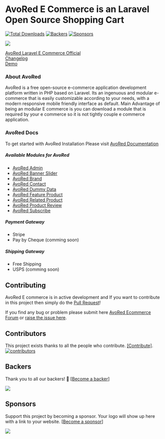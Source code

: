 # AvoRed E Commerce is an Laravel Open Source Shopping Cart

[![Total Downloads](https://poser.pugx.org/avored/framework/downloads)](https://packagist.org/packages/avored/framework)
[![Backers](https://opencollective.com/laravel-ecommerce/backers/badge.svg)](#backers) 
[![Sponsors](https://opencollective.com/laravel-ecommerce/sponsors/badge.svg)](#sponsors)

[![](https://img.shields.io/badge/join--slack-avored--ecommerce-c62828.svg?longCache=true&style=for-the-badge&logo=slack&color=#c62828)](https://join.slack.com/t/avored/shared_invite/enQtNDQ1Nzc0MTQ1NjIwLTNiMzIyYzc4M2Y2YWE4YzlhNjM3NzhhN2I0NTAyMzhkNGZmOWUyNjQ1N2U1NGQ3MzIzOGU0MDM0MDM1NTc2MDg)

[AvoRed Laravel E Commerce Official](https://www.avored.com/)    
[Changelog](CHANGELOG.md)    
[Demo](http://demo.avored.com/)

### About AvoRed

AvoRed is a free open-source e-commerce application development platform written in PHP based on Laravel. Its an ingenuous and modular e-commerce that is easily customizable according to your needs, with a modern responsive mobile friendly interface as default. Main Advantage of being an modular E commerce is you can download a module that is required by your e commerce so it is not tightly couple e commerce application.

### AvoRed Docs

To get started with AvoRed Installation Please visit [AvoRed Documentation](https://www.avored.com/docs)


##### Available Modules for AvoRed
- [AvoRed Admin](https://github.com/avored/ecommerce)
- [AvoRed Banner Slider](https://github.com/avored/banner)
- [AvoRed Brand](https://github.com/avored/brand)
- [AvoRed Contact](https://github.com/avored/contact)
- [AvoRed Dummy Data](https://github.com/avored/dummy-data)
- [AvoRed Feature Product](https://github.com/avored/feature)
- [AvoRed Related Product](https://github.com/avored/related)
- [AvoRed Product Review](https://github.com/avored/review)
- [AvoRed Subscribe](https://github.com/avored/subscribe)

##### Payment Gateway
- Stripe
- Pay by Cheque (comming soon)

##### Shipping Gateway
- Free Shipping
- USPS (comming soon)


## Contributing

AvoRed E commerce is in active development and If you want to contribute in this project then simply do the [Pull Request](https://github.com/avored/laravel-ecommerce/pulls)!

If you find any bug or problem please submit here [AvoRed Ecommerce Forum](http://avored.website/forum/) or [raise the issue here](https://github.com/avored/laravel-ecommerce/issues/new).

## Contributors

This project exists thanks to all the people who contribute. [[Contribute]](CONTRIBUTING.md).
<a href="https://github.com/avored/laravel-ecommerce/graphs/contributors"><img src="https://opencollective.com/laravel-ecommerce/contributors.svg?width=890" title="contributors" alt="contributors" /></a>

## Backers

Thank you to all our backers! 🙏 [[Become a backer](https://opencollective.com/laravel-ecommerce#backer)]

<a href="https://opencollective.com/laravel-ecommerce#backers" target="_blank"><img src="https://opencollective.com/laravel-ecommerce/backers.svg?width=890"></a>

## Sponsors

Support this project by becoming a sponsor. Your logo will show up here with a link to your website. [[Become a sponsor](https://opencollective.com/laravel-ecommerce#sponsor)]

<a href="https://opencollective.com/laravel-ecommerce/sponsor/0/website" target="_blank"><img src="https://opencollective.com/laravel-ecommerce/sponsor/0/avatar.svg"></a>
